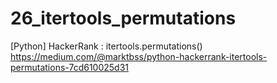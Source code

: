 # 26_itertools_permutations
[Python] HackerRank : itertools.permutations()
https://medium.com/@marktbss/python-hackerrank-itertools-permutations-7cd610025d31
